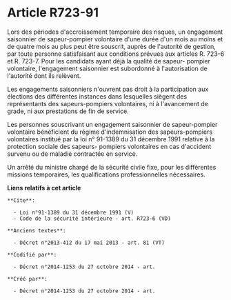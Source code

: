 # Article R723-91

Lors des périodes d'accroissement temporaire des risques, un engagement saisonnier de sapeur-pompier volontaire d'une durée
d'un mois au moins et de quatre mois au plus peut être souscrit, auprès de l'autorité de gestion, par toute personne
satisfaisant aux conditions prévues aux articles R. 723-6 et R. 723-7. Pour les candidats ayant déjà la qualité de sapeur-
pompier volontaire, l'engagement saisonnier est subordonné à l'autorisation de l'autorité dont ils relèvent. 

Les engagements saisonniers n'ouvrent pas droit à la participation aux élections des différentes instances dans lesquelles
siègent des représentants des sapeurs-pompiers volontaires, ni à l'avancement de grade, ni aux prestations de fin de
service. 

Les personnes souscrivant un engagement saisonnier de sapeur-pompier volontaire bénéficient du régime d'indemnisation des
sapeurs-pompiers volontaires institué par la loi n° 91-1389 du 31 décembre 1991 relative à la protection sociale des sapeurs-
pompiers volontaires en cas d'accident survenu ou de maladie contractée en service. 

Un arrêté du ministre chargé de la sécurité civile fixe, pour les différentes missions temporaires, les qualifications
professionnelles nécessaires.

**Liens relatifs à cet article**

	**Cite**:

	  - Loi n°91-1389 du 31 décembre 1991 (V)
	  - Code de la sécurité intérieure - art. R723-6 (VD)

	**Anciens textes**:

	  - Décret n°2013-412 du 17 mai 2013 - art. 81 (VT)

	**Codifié par**:

	  - Décret n°2014-1253 du 27 octobre 2014 - art.

	**Créé par**:

	  - Décret n°2014-1253 du 27 octobre 2014 - art.
